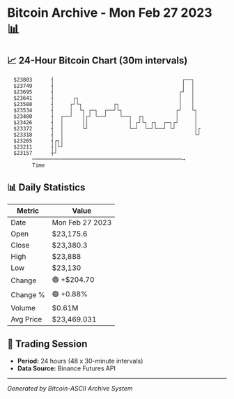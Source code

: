 # Bitcoin Archive - Mon Feb 27 2023 📊

## 📈 24-Hour Bitcoin Chart (30m intervals)

```
  $23803      ┤                                         ┌──┐   
  $23749      ┤                                         │  │   
  $23695      ┤                                        ┌┘  │   
  $23641      ┤      ┌┐                                │   │   
  $23588      ┤     ┌┘└┐          ┌┐                   │   │   
  $23534      ┤     │  └┐ ┌─┐  ┌──┘└┐                 ┌┘   └┐  
  $23480      ┤  ┌──┘   │┌┘ └──┘    └──┐  ┌┐          │     │  
  $23426      ┤  │      ││             │ ┌┘└┐ ┌┐  ┌─┐┌┘     │  
  $23372      ┤  │      └┘             └─┘  └─┘└──┘ └┘      │┌ 
  $23318      ┤  │                                          └┘ 
  $23265      ┤┌┐│                                             
  $23211      ┤│└┘                                             
  $23157      ┼┘                                               
        ────────────────────────────────────────────────→
        Time
```

## 📊 Daily Statistics

| Metric | Value |
|--------|-------|
| Date | Mon Feb 27 2023 |
| Open | $23,175.6 |
| Close | $23,380.3 |
| High | $23,888 |
| Low | $23,130 |
| Change | 🟢 +$204.70 |
| Change % | 🟢 +0.88% |
| Volume | $0.61M |
| Avg Price | $23,469.031 |

## 📅 Trading Session

- **Period:** 24 hours (48 x 30-minute intervals)
- **Data Source:** Binance Futures API

---
*Generated by Bitcoin-ASCII Archive System*
